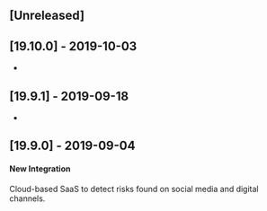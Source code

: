 ## [Unreleased]


## [19.10.0] - 2019-10-03
-

## [19.9.1] - 2019-09-18
-

## [19.9.0] - 2019-09-04
#### New Integration
Cloud-based SaaS to detect risks found on social media and digital channels.
